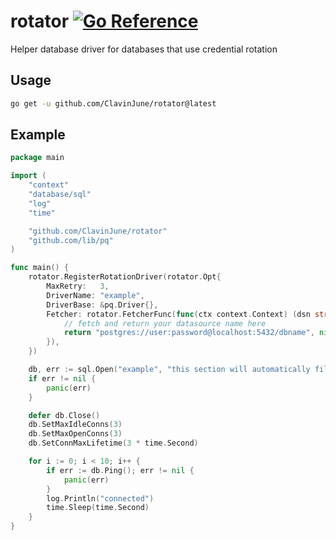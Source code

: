 # rotator [![Go Reference](https://pkg.go.dev/badge/github.com/ClavinJune/rotator.svg)](https://pkg.go.dev/github.com/ClavinJune/rotator)
Helper database driver for databases that use credential rotation

## Usage

```bash
go get -u github.com/ClavinJune/rotator@latest
```

## Example

```go
package main

import (
	"context"
	"database/sql"
	"log"
	"time"

	"github.com/ClavinJune/rotator"
	"github.com/lib/pq"
)

func main() {
	rotator.RegisterRotationDriver(rotator.Opt{
		MaxRetry:   3,
		DriverName: "example",
		DriverBase: &pq.Driver{},
		Fetcher: rotator.FetcherFunc(func(ctx context.Context) (dsn string, err error) {
			// fetch and return your datasource name here
			return "postgres://user:password@localhost:5432/dbname", nil
		}),
	})

	db, err := sql.Open("example", "this section will automatically filled by Fetcher func")
	if err != nil {
		panic(err)
	}

	defer db.Close()
	db.SetMaxIdleConns(3)
	db.SetMaxOpenConns(3)
	db.SetConnMaxLifetime(3 * time.Second)

	for i := 0; i < 10; i++ {
		if err := db.Ping(); err != nil {
			panic(err)
		}
		log.Println("connected")
		time.Sleep(time.Second)
	}
}
```
